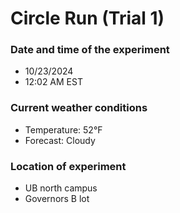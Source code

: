 # Circle Run (Trial 1)

### Date and time of the experiment
- 10/23/2024
- 12:02 AM EST

### Current weather conditions
- Temperature: 52°F
- Forecast: Cloudy

### Location of experiment
- UB north campus
- Governors B lot